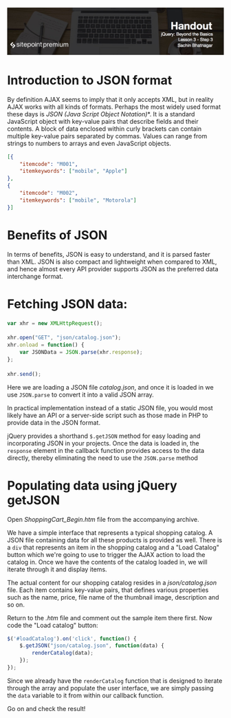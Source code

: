 ![](jQuery_Beyond_the_Basics_handouts/headers/Sachin_Lesson_3.3.jpg)
# Introduction to JSON format

By definition AJAX seems to imply that it only accepts XML, but in reality AJAX works with all kinds of formats. Perhaps the most widely used format these days is **JSON* (Java Script Object Notation)**. It is a standard JavaScript object with key-value pairs that describe fields and their contents. A block of data enclosed within curly brackets can contain multiple key-value pairs separated by commas. Values can range from strings to numbers to arrays and even JavaScript objects.

```json
[{
	"itemcode": "M001",
	"itemkeywords": ["mobile", "Apple"]
},
{
	"itemcode": "M002",
	"itemkeywords": ["mobile", "Motorola"]
}]
```

# Benefits of JSON

In terms of benefits, JSON is easy to understand, and it is parsed faster than XML. JSON is also compact and lightweight when compared to XML, and hence almost every API provider supports JSON as the preferred data interchange format.

# Fetching JSON data:

```js
var xhr = new XMLHttpRequest();

xhr.open("GET", "json/catalog.json");
xhr.onload = function() {
	var JSONData = JSON.parse(xhr.response);
};

xhr.send();
```

Here we are loading a JSON file *catalog.json*, and once it is loaded in we use `JSON.parse` to convert it into a valid JSON array.

In practical implementation instead of a static JSON file, you would most likely have an API or a server-side script such as those made in PHP to provide data in the JSON format.

jQuery provides a shorthand `$.getJSON` method for easy loading and incorporating JSON in your projects. Once the data is loaded in, the `response` element in the callback function provides access to the data directly, thereby eliminating the need to use the `JSON.parse` method

# Populating data using jQuery getJSON

Open *ShoppingCart_Begin.htm* file from the accompanying archive.

We have a simple interface that represents a typical shopping catalog. A JSON file containing data for all these products is provided as well. There is a `div` that represents an item in the shopping catalog and a "Load Catalog" button which we're going to use to trigger the AJAX action to load the catalog in. Once we have the contents of the catalog loaded in, we will iterate through it and display items.

The actual content for our shopping catalog resides in a *json/catalog.json* file. Each item contains key-value pairs, that defines various properties such as the name, price, file name of the thumbnail image, description and so on.

Return to the *.htm* file and comment out the sample item there first. Now code the "Load catalog" button:

```js
$('#loadCatalog').on('click', function() {
	$.getJSON("json/catalog.json", function(data) {
		renderCatalog(data);
	});
});
```

Since we already have the `renderCatalog` function that is designed to iterate through the array and populate the user interface, we are simply passing the `data` variable to it from within our callback function.

Go on and check the result!